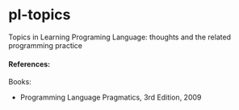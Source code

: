 pl-topics
=========

Topics in Learning Programing Language: thoughts and the related programming practice


#### References:

Books:
  - Programming Language Pragmatics, 3rd Edition, 2009
